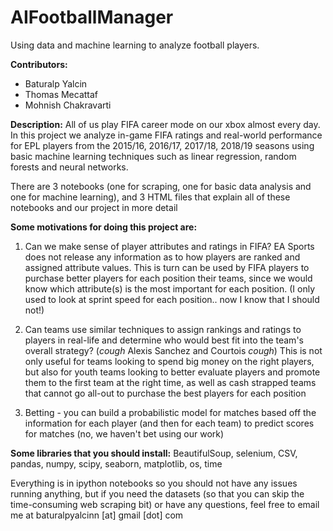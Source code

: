 # AIFootballManager
Using data and machine learning to analyze football players. 

<b>Contributors:</b>
<ul>
  <li>Baturalp Yalcin</li>
  <li>Thomas Mecattaf</li>
  <li>Mohnish Chakravarti</li>
  </ul>



<b>Description:</b>
All of us play FIFA career mode on our xbox almost every day. In this project we analyze in-game FIFA ratings and real-world performance for EPL players from the 2015/16, 2016/17, 2017/18, 2018/19 seasons using basic machine learning techniques such as linear regression, random forests and neural networks. 

There are 3 notebooks (one for scraping, one for basic data analysis and one for machine learning), and 3 HTML files that explain all of these notebooks and our project in more detail


<b>Some motivations for doing this project are:</b>
1) Can we make sense of player attributes and ratings in FIFA? EA Sports does not release any information as to how players are ranked and assigned attribute values. This is turn can be used by FIFA players to purchase better players for each position their teams, since we would know which attribute(s) is the most important for each position. (I only used to look at sprint speed for each position.. now I know that I should not!)


2) Can teams use similar techniques to assign rankings and ratings to players in real-life and determine who would best fit into the team's overall strategy? (*cough* Alexis Sanchez and Courtois *cough*) This is not only useful for teams looking to spend big money on the right players, but also for youth teams looking to better evaluate players and promote them to the first team at the right time, as well as cash strapped teams that cannot go all-out to purchase the best players for each position


3) Betting - you can build a probabilistic model for matches based off the information for each player (and then for each team) to predict scores for matches (no, we haven't bet using our work)


<b>Some libraries that you should install:</b> BeautifulSoup, selenium, CSV, pandas, numpy, scipy, seaborn, matplotlib, os, time



Everything is in ipython notebooks so you should not have any issues running anything, but if you need the datasets (so that you can skip the time-consuming web scraping bit) or have any questions, feel free to email me at baturalpyalcinn [at] gmail [dot] com
